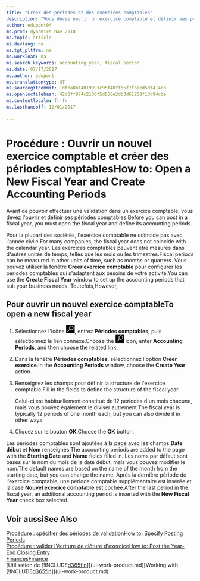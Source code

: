 ```yaml
---
title: "Créer des périodes et des exercices comptables"
description: "Vous devez ouvrir un exercice comptable et définir ses périodes comptables avant de pouvoir y effectuer une validation."
author: edupont04
ms.prod: dynamics-nav-2018
ms.topic: article
ms.devlang: na
ms.tgt_pltfrm: na
ms.workload: na
ms.search.keywords: accounting year, fiscal period
ms.date: 07/17/2017
ms.author: edupont
ms.translationtype: HT
ms.sourcegitcommit: 1dfba8b14019991c95f40ffd5f7fbaed5df414eb
ms.openlocfilehash: 42d0ff974c2106f5d856e2db3d61208f13d94cbe
ms.contentlocale: fr-fr
ms.lasthandoff: 12/01/2017

---
```

# <a name="how-to-open-a-new-fiscal-year-and-create-accounting-periods"></a><span data-ttu-id="bda25-103">Procédure : Ouvrir un nouvel exercice comptable et créer des périodes comptables</span><span class="sxs-lookup"><span data-stu-id="bda25-103">How to: Open a New Fiscal Year and Create Accounting Periods</span></span>
<span data-ttu-id="bda25-104">Avant de pouvoir effectuer une validation dans un exercice comptable, vous devez l'ouvrir et définir ses périodes comptables.</span><span class="sxs-lookup"><span data-stu-id="bda25-104">Before you can post in a fiscal year, you must open the fiscal year and define its accounting periods.</span></span>  

<span data-ttu-id="bda25-105">Pour la plupart des sociétés, l'exercice comptable ne coïncide pas avec l'année civile.</span><span class="sxs-lookup"><span data-stu-id="bda25-105">For many companies, the fiscal year does not coincide with the calendar year.</span></span> <span data-ttu-id="bda25-106">Les exercices comptables peuvent être mesurés dans d'autres unités de temps, telles que les mois ou les trimestres.</span><span class="sxs-lookup"><span data-stu-id="bda25-106">Fiscal periods can be measured in other units of time, such as months or quarters.</span></span> <span data-ttu-id="bda25-107">Vous pouvez utiliser la fenêtre **Créer exercice comptable** pour configurer les périodes comptables qui s'adaptent aux besoins de votre activité.</span><span class="sxs-lookup"><span data-stu-id="bda25-107">You can use the **Create Fiscal Year** window to set up the accounting periods that suit your business needs.</span></span> <span data-ttu-id="bda25-108">Toutefois,</span><span class="sxs-lookup"><span data-stu-id="bda25-108">However,</span></span>   

## <a name="to-open-a-new-fiscal-year"></a><span data-ttu-id="bda25-109">Pour ouvrir un nouvel exercice comptable</span><span class="sxs-lookup"><span data-stu-id="bda25-109">To open a new fiscal year</span></span>
1. <span data-ttu-id="bda25-110">Sélectionnez l'icône ![Page ou état pour la recherche](media/ui-search/search_small.png "Page ou état pour la recherche"), entrez **Périodes comptables**, puis sélectionnez le lien connexe.</span><span class="sxs-lookup"><span data-stu-id="bda25-110">Choose the ![Search for Page or Report](media/ui-search/search_small.png "Search for Page or Report icon") icon, enter **Accounting Periods**, and then choose the related link.</span></span>
2. <span data-ttu-id="bda25-111">Dans la fenêtre **Périodes comptables**, sélectionnez l'option **Créer exercice**.</span><span class="sxs-lookup"><span data-stu-id="bda25-111">In the **Accounting Periods** window, choose the **Create Year** action.</span></span>
3. <span data-ttu-id="bda25-112">Renseignez les champs pour définir la structure de l'exercice comptable.</span><span class="sxs-lookup"><span data-stu-id="bda25-112">Fill in the fields to define the structure of the fiscal year.</span></span>

    <span data-ttu-id="bda25-113">Celui-ci est habituellement constitué de 12 périodes d'un mois chacune, mais vous pouvez également le diviser autrement.</span><span class="sxs-lookup"><span data-stu-id="bda25-113">The fiscal year is typically 12 periods of one month each, but you can also divide it in other ways.</span></span>
4. <span data-ttu-id="bda25-114">Cliquez sur le bouton **OK**.</span><span class="sxs-lookup"><span data-stu-id="bda25-114">Choose the **OK** button.</span></span>

<span data-ttu-id="bda25-115">Les périodes comptables sont ajoutées à la page avec les champs **Date début** et **Nom** renseignés.</span><span class="sxs-lookup"><span data-stu-id="bda25-115">The accounting periods are added to the page with the **Starting Date** and **Name** fields filled in.</span></span> <span data-ttu-id="bda25-116">Les noms par défaut sont basés sur le nom du mois de la date début, mais vous pouvez modifier le nom.</span><span class="sxs-lookup"><span data-stu-id="bda25-116">The default names are based on the name of the month from the starting date, but you can change the name.</span></span> <span data-ttu-id="bda25-117">Après la dernière période de l'exercice comptable, une période comptable supplémentaire est insérée et la case **Nouvel exercice comptable** est cochée.</span><span class="sxs-lookup"><span data-stu-id="bda25-117">After the last period in the fiscal year, an additional accounting period is inserted with the **New Fiscal Year** check box selected.</span></span>  


## <a name="see-also"></a><span data-ttu-id="bda25-118">Voir aussi</span><span class="sxs-lookup"><span data-stu-id="bda25-118">See Also</span></span>
[<span data-ttu-id="bda25-119">Procédure : spécifier des périodes de validation</span><span class="sxs-lookup"><span data-stu-id="bda25-119">How to: Specify Posting Periods</span></span>](finance-how-specify-posting-periods.md)  
[<span data-ttu-id="bda25-120">Procédure : valider l'écriture de clôture d'exercice</span><span class="sxs-lookup"><span data-stu-id="bda25-120">How to: Post the Year-End Closing Entry</span></span>](year-how-post-year-end-close-entry.md)  
[<span data-ttu-id="bda25-121">Finances</span><span class="sxs-lookup"><span data-stu-id="bda25-121">Finance</span></span>](finance.md)  
<span data-ttu-id="bda25-122">[Utilisation de [!INCLUDE[d365fin](includes/d365fin_md.md)]](ui-work-product.md)</span><span class="sxs-lookup"><span data-stu-id="bda25-122">[Working with [!INCLUDE[d365fin](includes/d365fin_md.md)]](ui-work-product.md)</span></span>

